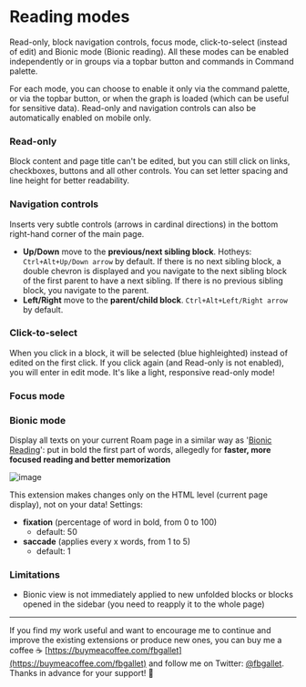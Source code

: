 # Reading modes

Read-only, block navigation controls, focus mode, click-to-select (instead of edit) and Bionic mode (Bionic reading). All these modes can be enabled independently or in groups via a topbar button and commands in Command palette.

For each mode, you can choose to enable it only via the command palette, or via the topbar button, or when the graph is loaded (which can be useful for sensitive data). Read-only and navigation controls can also be automatically enabled on mobile only.

### Read-only

Block content and page title can't be edited, but you can still click on links, checkboxes, buttons and all other controls.
You can set letter spacing and line height for better readability.

### Navigation controls

Inserts very subtle controls (arrows in cardinal directions) in the bottom right-hand corner of the main page.

- **Up/Down** move to the **previous/next sibling block**. Hotheys: `Ctrl+Alt+Up/Down arrow` by default. If there is no next sibling block, a double chevron is displayed and you navigate to the next sibling block of the first parent to have a next sibling. If there is no previous sibling block, you navigate to the parent.
- **Left/Right** move to the **parent/child block**. `Ctrl+Alt+Left/Right arrow` by default.

### Click-to-select

When you click in a block, it will be selected (blue highleighted) instead of edited on the first click. If you click again (and Read-only is not enabled), you will enter in edit mode. It's like a light, responsive read-only mode!

### Focus mode


### Bionic mode
Display all texts on your current Roam page in a similar way as '[Bionic Reading](https://bionic-reading.com)': put in bold the first part of words, allegedly for **faster, more focused reading and better memorization**

![image](https://user-images.githubusercontent.com/74436347/178007300-263361a9-d901-4c59-b2c5-bd9a42c2aa36.png)

This extension makes changes only on the HTML level (current page display), not on your data!
Settings:
  - **fixation** (percentage of word in bold, from 0 to 100)          
      - default: 50
  - **saccade** (applies every x words, from 1 to 5)          
      - default: 1

### Limitations
- Bionic view is not immediately applied to new unfolded blocks or blocks opened in the sidebar (you need to reapply it to the whole page)

---------------
If you find my work useful and want to encourage me to continue and improve the existing extensions or produce new ones, you can buy me a coffee ☕ [https://buymeacoffee.com/fbgallet](https://buymeacoffee.com/fbgallet) and follow me on Twitter: [@fbgallet](https://twitter.com/fbgallet).
Thanks in advance for your support! 🙏
